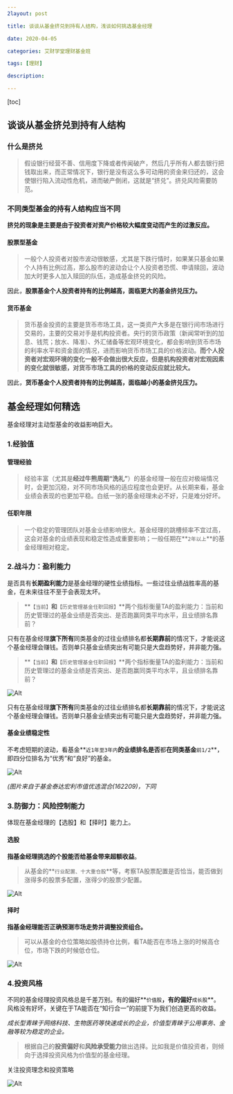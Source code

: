 ```yaml
---
2layout: post

title: 谈谈从基金挤兑到持有人结构，浅谈如何挑选基金经理

date: 2020-04-05

categories: 艾财学堂理财基金班

tags: [理财]

description: 

---
```


[toc]

## 谈谈从基金挤兑到持有人结构

### 什么是挤兑

> 假设银行经营不善、信用度下降或者传闻破产，然后几乎所有人都去银行把钱取出来，而正常情况下，银行是没有这么多可动用的资金来归还的，这会使银行陷入流动性危机，进而破产倒闭，这就是“挤兑”。挤兑风险需要防范。

### 不同类型基金的持有人结构应当不同

**挤兑的现象是主要是由于投资者对资产价格较大幅度变动而产生的过激反应。**

#### 股票型基金

> 一般个人投资者对股市波动很敏感，尤其是下跌行情时，如果某只基金如果个人持有比例过高，那么股市的波动会让个人投资者恐慌、申请赎回，波动加大时更多人加入赎回的队伍，造成基金挤兑的风险。

因此，**股票基金个人投资者持有的比例越高，面临更大的基金挤兑压力。**

#### 货币基金

> 货币基金投资的主要是货币市场工具，这一类资产大多是在银行间市场进行交易的，主要的交易对手是机构投资者。央行的货币政策（新闻常听到的加息、钱荒；放水、降准）、外汇储备等宏观环境变化，都会影响到货币市场的利率水平和资金面的情况，进而影响货币市场工具的价格波动。**而个人投资者对宏观环境的变化一般不会做出很大反应，但是机构投资者对宏观因素的变化就很敏感，对货币市场工具的价格的变动反应就比较大。**

因此，**货币基金个人投资者持有的比例越高，面临越小的基金挤兑压力。**

## 基金经理如何精选

基金经理对主动型基金的收益影响巨大。

### 1.经验值

#### 管理经验

> 经验丰富（尤其是**经过牛熊周期“洗礼”**）的基金经理一般在应对极端情况时，会更加沉稳，对不同市场风格的适应程度也会更好。从长期来看，基金业绩会表现的也更加平稳。白纸一张的基金经理未必不好，只是难分好坏。

#### 任职年限

> 一个稳定的管理团队对基金业绩影响很大。基金经理的跳槽频率不宜过高，这会对基金的业绩表现和稳定性造成重要影响；一般任期在**`2年以上`**的基金经理相对稳定。

### 2.战斗力：盈利能力

是否具有**长期盈利能力**是基金经理的硬性业绩指标。一些过往业绩战胜率高的基金，在未来往往不至于会表现太坏。

> **`【当前】`**和**`【历史管理基金任职回报】`**两个指标衡量TA的盈利能力：当前和历史管理过的基金业绩是否突出、是否跑赢同类平均水平，且业绩排名靠前？

只有在基金经理**旗下所有**同类基金的过往业绩排名都**长期靠前**的情况下，才能说这个基金经理会赚钱。否则单只基金业绩突出有可能只是大盘趋势好，并非能力强。

> **`【当前】`**和**`【历史管理基金任职回报】`**两个指标衡量TA的盈利能力：当前和历史管理过的基金业绩是否突出、是否跑赢同类平均水平，且业绩排名靠前？

![Alt](https://user-images.githubusercontent.com/35519242/78500395-b2f6d580-7788-11ea-9615-2fd69af516fd.png)

只有在基金经理**旗下所有**同类基金的过往业绩排名都**长期靠前**的情况下，才能说这个基金经理会赚钱。否则单只基金业绩突出有可能只是大盘趋势好，并非能力强。

#### 基金业绩稳定性

不考虑短期的波动，看基金**`近1年至3年内`**的业绩排名是否**都**在同类基金**`前1/2`**，即四分位排名为“优秀”和“良好”的基金。

![Alt](https://user-images.githubusercontent.com/35519242/78500431-e2a5dd80-7788-11ea-9f7b-de9464678ef1.png)

*(图片来自于基金泰达宏利市值优选混合(162209)，下同*

### 3.防御力：风险控制能力

体现在基金经理的【选股】和【择时】能力上。

#### 选股

**指基金经理挑选的个股能否给基金带来超额收益**。

> 从基金的**`行业配置、十大重仓股`**等，考察TA股票配置是否恰当，能否做到涨得多的股票多配置，涨得少的股票少配置。

![Alt](https://user-images.githubusercontent.com/35519242/78500615-0a497580-778a-11ea-833d-593f12ec00fb.png)

#### 择时

**指基金经理能否正确预测市场走势并调整投资组合。**

> 可以从基金的仓位策略如股债持仓比例，看TA能否在市场上涨的时候高仓位，市场下跌的时候低仓位。

![Alt](https://user-images.githubusercontent.com/35519242/78500740-dcb0fc00-778a-11ea-8bce-37fcb78b59cb.png)

### 4.投资风格

不同的基金经理投资风格总是千差万别。有的偏好**`价值股`**，有的偏好**`成长股`**。风格没有好坏，关键在于TA能否在“知行合一”的前提下为我们创造更高的收益。

*成长型青睐于网络科技、生物医药等快速成长的企业，价值型青睐于公用事务、金融等较为稳定的企业。*

> 根据自己的**投资偏好**和**风险承受能力**做出选择。比如我是价值投资者，则倾向于选择投资风格为价值型的基金经理。

关注投资理念和投资策略

![Alt](https://user-images.githubusercontent.com/35519242/78500996-60b7b380-778c-11ea-8c85-e2e30a3af786.png)